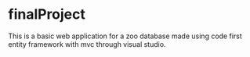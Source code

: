 # finalProject

This is a basic web application for a zoo database made using code first entity framework with mvc through visual studio.
